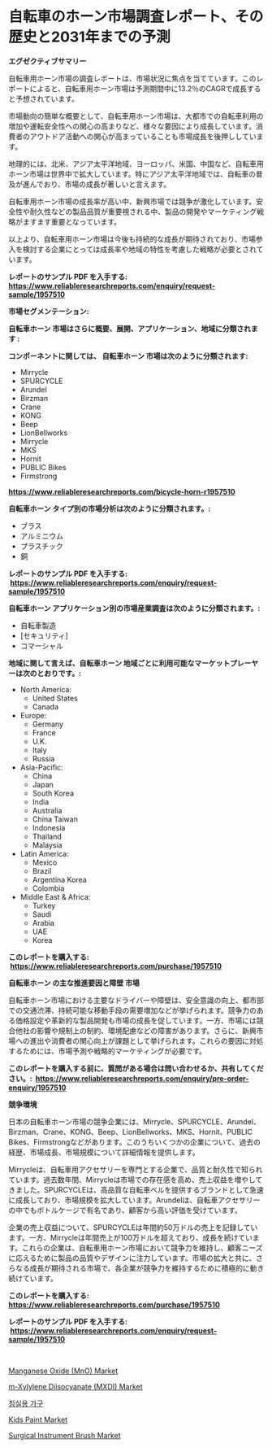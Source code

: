 <p><h1>自転車のホーン市場調査レポート、その歴史と2031年までの予測</h1></p><p><strong>エグゼクティブサマリー</strong></p>
<p><p>自転車用ホーン市場の調査レポートは、市場状況に焦点を当てています。このレポートによると、自転車用ホーン市場は予測期間中に13.2％のCAGRで成長すると予想されています。</p><p>市場動向の簡単な概要として、自転車用ホーン市場は、大都市での自転車利用の増加や運転安全性への関心の高まりなど、様々な要因により成長しています。消費者のアウトドア活動への関心が高まっていることも市場成長を後押ししています。</p><p>地理的には、北米、アジア太平洋地域、ヨーロッパ、米国、中国など、自転車用ホーン市場は世界中で拡大しています。特にアジア太平洋地域では、自転車の普及が進んでおり、市場の成長が著しいと言えます。</p><p>自転車用ホーン市場の成長率が高い中、新興市場では競争が激化しています。安全性や耐久性などの製品品質が重要視される中、製品の開発やマーケティング戦略がますます重要となっています。</p><p>以上より、自転車用ホーン市場は今後も持続的な成長が期待されており、市場参入を検討する企業にとっては成長率や地域の特性を考慮した戦略が必要とされています。</p></p>
<p><strong>レポートのサンプル PDF を入手する: <a href="https://www.reliableresearchreports.com/enquiry/request-sample/1957510">https://www.reliableresearchreports.com/enquiry/request-sample/1957510</a></strong></p>
<p><strong>市場セグメンテーション:</strong></p>
<p><strong> 自転車ホーン 市場はさらに概要、展開、アプリケーション、地域に分類されます :</strong></p>
<p><strong>コンポーネントに関しては、 自転車ホーン 市場は次のように分類されます: &nbsp;</strong></p>
<p><ul><li>Mirrycle</li><li>SPURCYCLE</li><li>Arundel</li><li>Birzman</li><li>Crane</li><li>KONG</li><li>Beep</li><li>LionBellworks</li><li>Mirrycle</li><li>MKS</li><li>Hornit</li><li>PUBLIC Bikes</li><li>Firmstrong</li></ul></p>
<p><strong><a href="https://www.reliableresearchreports.com/bicycle-horn-r1957510">https://www.reliableresearchreports.com/bicycle-horn-r1957510</a></strong></p>
<p><strong> 自転車ホーン タイプ別の市場分析は次のように分類されます。:</strong></p>
<p><ul><li>ブラス</li><li>アルミニウム</li><li>プラスチック</li><li>銅</li></ul></p>
<p><strong>レポートのサンプル PDF を入手する: &nbsp;<a href="https://www.reliableresearchreports.com/enquiry/request-sample/1957510">https://www.reliableresearchreports.com/enquiry/request-sample/1957510</a></strong></p>
<p><strong> 自転車ホーン アプリケーション別の市場産業調査は次のように分類されます。:</strong></p>
<p><ul><li>自転車製造</li><li>[セキュリティ]</li><li>コマーシャル</li></ul></p>
<p><strong>地域に関して言えば、自転車ホーン 地域ごとに利用可能なマーケットプレーヤーは次のとおりです。:</strong></p>
<p><ul>
    <li>
        North America:
        <ul>
            <li>United States</li>
            <li>Canada</li>
        </ul>
    </li>
    <li>
        Europe:
        <ul>
            <li>Germany</li>
            <li>France</li>
            <li>U.K.</li>
            <li>Italy</li>
            <li>Russia</li>
        </ul>
    </li>
    <li>
        Asia-Pacific:
        <ul>
            <li>China</li>
            <li>Japan</li>
            <li>South Korea</li>
            <li>India</li>
            <li>Australia</li>
            <li>China Taiwan</li>
            <li>Indonesia</li>
            <li>Thailand</li>
            <li>Malaysia</li>
        </ul>
    </li>
    <li>
        Latin America:
        <ul>
            <li>Mexico</li>
            <li>Brazil</li>
            <li>Argentina Korea</li>
            <li>Colombia</li>
        </ul>
    </li>
    <li>
        Middle East & Africa:
        <ul>
            <li>Turkey</li>
            <li>Saudi</li>
            <li>Arabia</li>
            <li>UAE</li>
            <li>Korea</li>
        </ul>
    </li>
    </ul></p>
<p><strong>このレポートを購入する: &nbsp;<a href="https://www.reliableresearchreports.com/purchase/1957510">https://www.reliableresearchreports.com/purchase/1957510</a></strong></p>
<p><strong>自転車ホーン の主な推進要因と障壁 市場</strong></p>
<p><p>自転車ホーン市場における主要なドライバーや障壁は、安全意識の向上、都市部での交通渋滞、持続可能な移動手段の需要増加などが挙げられます。競争力のある価格設定や革新的な製品開発も市場の成長を促しています。一方、市場には競合他社の影響や規制上の制約、環境配慮などの障害があります。さらに、新興市場への進出や消費者の関心向上が課題として挙げられます。これらの要因に対処するためには、市場予測や戦略的マーケティングが必要です。</p></p>
<p><strong>このレポートを購入する前に、質問がある場合は問い合わせるか、共有してください。:&nbsp; <a href="https://www.reliableresearchreports.com/enquiry/pre-order-enquiry/1957510">https://www.reliableresearchreports.com/enquiry/pre-order-enquiry/1957510</a></strong></p>
<p><strong>競争環境</strong></p>
<p><p>日本の自転車ホーン市場の競争企業には、Mirrycle、SPURCYCLE、Arundel、Birzman、Crane、KONG、Beep、LionBellworks、MKS、Hornit、PUBLIC Bikes、Firmstrongなどがあります。このうちいくつかの企業について、過去の経歴、市場成長、市場規模について詳細情報を提供します。</p><p>Mirrycleは、自転車用アクセサリーを専門とする企業で、品質と耐久性で知られています。過去数年間、Mirrycleは市場での存在感を高め、売上収益を増やしてきました。SPURCYCLEは、高品質な自転車ベルを提供するブランドとして急速に成長しており、市場規模を拡大しています。Arundelは、自転車アクセサリーの中でもボトルケージで有名であり、顧客から高い評価を受けています。</p><p>企業の売上収益について、SPURCYCLEは年間約50万ドルの売上を記録しています。一方、Mirrycleは年間売上が100万ドルを超えており、成長を続けています。これらの企業は、自転車用ホーン市場において競争力を維持し、顧客ニーズに応えるために製品の品質やデザインに注力しています。市場の拡大と共に、さらなる成長が期待される市場で、各企業が競争力を維持するために積極的に動き続けています。</p></p>
<p><strong>このレポートを購入する: &nbsp; <a href="https://www.reliableresearchreports.com/purchase/1957510">https://www.reliableresearchreports.com/purchase/1957510</a></strong></p>
<p><strong>レポートのサンプル PDF を入手する: &nbsp;<a href="https://www.reliableresearchreports.com/enquiry/request-sample/1957510">https://www.reliableresearchreports.com/enquiry/request-sample/1957510</a></strong><strong></strong></p>
<p>&nbsp;</p>
<p><p><a href="https://issuu.com/reportprime-2/docs/manganese-oxide-mno-market-size-2030.pptx">Manganese Oxide (MnO) Market</a></p><p><a href="https://issuu.com/reportprime-2/docs/m-xylylene-diisocyanate-mxdi-market-size-2030.pptx">m-Xylylene Diisocyanate (MXDI) Market</a></p><p><a href="https://medium.com/@jerrodhilll68/%EC%B9%A8%EC%8B%A4-%EA%B0%80%EA%B5%AC-%EC%8B%9C%EC%9E%A5-%EB%8F%99%ED%96%A5-%EB%B0%8F-%EC%8B%9C%EC%9E%A5-%EB%B6%84%EC%84%9D%EC%9D%80-2024-2031%EB%85%84-%EA%B8%B0%EA%B0%84%EC%9D%84-%EC%98%88%EC%B8%A1%ED%95%98%EA%B3%A0-%EC%9E%88%EC%8A%B5%EB%8B%88%EB%8B%A4-41b7d9eae56b">침실용 가구</a></p><p><a href="https://noble-drawer-34c.notion.site/Analyzing-Kids-Paint-Market-Global-Industry-Perspective-and-Forecast-2024-to-2031-14718cbe695e4064b47afb26c7294480">Kids Paint Market</a></p><p><a href="https://github.com/timeliteaut/Market-Research-Report-List-2/blob/main/surgical-instrument-brush-market.md">Surgical Instrument Brush Market</a></p></p>